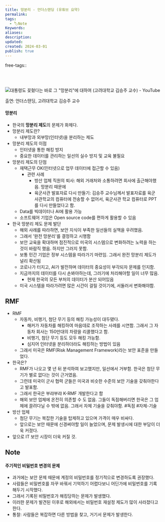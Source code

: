 ```yaml
---
title: 망분리 - 언더스탠딩 (유튜브 요약)
permalink: 
tags:
  - 🏷️Note
Keywords: 
aliases: 
description: 
updated: 
created: 2024-03-01
publish: true
---
```

free-tags:: 

</br>
</br>

![대통령도 꽂혔다는 바로 그 "망분리"에 대하여 (고려대학교 김승주 교수) - YouTube](https://www.youtube.com/watch?v=vywA2k7MrqQ&t=41s)

출연: 언더스탠딩, 고려대학교 김승주 교수

#### 망분리
- 한국의 **망분리 제도**의 문제가 화제다.
- 망분리 제도란?
	- 내부망과 외부망(인터넷)을 분리하는 제도
- 망분리 제도의 이점
	- 인터넷을 통한 해킹 방지
	- 중요한 데이터를 관리하는 일선의 실수 방지 및 교육 불필요
- 망분리 제도의 단점
	- 재택근무 OK(인터넷으로 업무 데이터에 접근할 수 있음)
		- 관련 사례
			- 방산 업체 직원의 퇴사: 해외 거래처와 소통하려면 회사에 출근해야했음. 망분리 때문에
			- 육군사관 발표자료 다시 만들기: 김승주 교수님께서 발표자료를 육군 사관학교의 컴퓨터에 전송할 수 없어서, 육군사관 학교 컴퓨터로 PPT를 다시 만들었다고 함. 
	- Data를 빅데이터나 AI에 활용 가능
	- 소프트웨어 기업은 Open source code를 편하게 활용할 수 있음
- 한국 망분리 제도 문제 발단
	- 해외 사례를 따라하면, 보안 지식이 부족한 일선들의 실책을 우려했음.
	- 그래서 '완전 망분리'를 결정하고 시행함
	- 보안 교육을 확대하며 점진적으로 미국의 시스템으로 변화하려는 노력을 하는 것이 바람직 했음. 하지만 그러지 못함. 
	- 보통 민간 기업은 정부 시스템을 따라가기 마련임. 그래서 완전 망분리 제도가 널리 확산됨
	- 코로나가 터지고, AI가 발전하며 데이터의 중요성이 부각되자 문제를 인지함.
	- 지금까지의 데이터를 다시 손봐야하는데, 그러기에 처리해야할 일이 너무 많음.
		- 현재 한국의 모든 부처의 데이터가 분산 되어있음
	- 미국 시스템을 따라가려면 많은 시간이 걸릴 것이기에, 서둘러서 변화해야함.


## RMF
- RMF
	- 자동차, 비행기, 첨단 무기 등의 해킹 가능성이 대두됐다.
		- 해커가 자동차를 해킹하여 마음데로 조작하는 사례를 시연함. 그래서 그 자동차 회사는 150만대의 차량을 리콜했다고 함. 
		- 비행기, 첨단 무기 등도 모두 해킹 가능함. 
		- 심지어 인터넷을 분리하더라도 해킹하는 방법이 있음
	- 그래서 미국은 RMF(Risk Management Framework)라는 보안 표준을 만들었다. 
- 한국은?
	- RMF가 나오고 몇 년 뒤 분석하여 보고했지만, 일선에서 거부함. 한국은 첨단 무기가 별로 없다는 것이 근거였음.
	- 그런데 미국이 군사 협력 군들은 미국과 비슷한 수준의 보안 기술을 갖춰야한다고 발표함.
	- 그래서 한국은 부랴부랴 K-RMF 개발한다고 함
	- 해외 보안 업체에 온전히 의존할 수 도 없음. 그들이 독점해버리면 한국은 그 업체에 끌려다닐 수 밖에 없음. 그래서 자체 기술을 갖춰야함. #독점 #자체-기술
- 방산 업체
	- 첨단 무기는 복잡한 기술을 탑제하고 있으며 가격이 매우 비싸다. 
	- 앞으로는 보안 때문에 신경써야할 일이 늘었으며, 문제 발생시에 대한 부담이 더욱 커졌다. 
- 앞으로 IT 보안 시장이 더욱 커질 것.

## Note
#### 주기적인 비밀번호 변경의 문제
- 과거에는 보안 문제 때문에 계정의 비밀번호를 정기적으로 변경하도록 권장했다. 
- 사람들은 비밀번호를 자꾸 바꿔서 기억하기 어렵다보니 어딘가에 비밀번호를 기록해두기 시작했다. 
- 그래서 기록된 비밀번호가 해킹당하는 문제가 발생했다. 
- 이러한 문제가 발견된 이후로 해외에서는 비밀번호 재설정 제도가 많이 사라졌다고 한다. 
- 통찰: 사람들은 복잡하면 다른 방법을 찾고, 거기서 문제가 발생한다.
